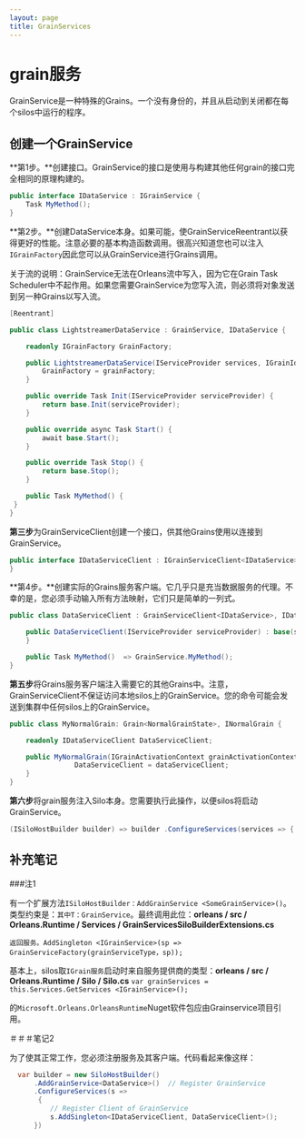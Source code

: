```yaml
---
layout: page
title: GrainServices
---
```


# grain服务

GrainService是一种特殊的Grains。一个没有身份的，并且从启动到关闭都在每个silos中运行的程序。

## 创建一个GrainService

**第1步。**创建接口。GrainService的接口是使用与构建其他任何grain的接口完全相同的原理构建的。

```csharp
public interface IDataService : IGrainService {
    Task MyMethod();
}
```

**第2步。**创建DataService本身。如果可能，使GrainServiceReentrant以获得更好的性能。注意必要的基本构造函数调用。很高兴知道您也可以注入`IGrainFactory`因此您可以从GrainService进行Grains调用。

关于流的说明：GrainService无法在Orleans流中写入，因为它在Grain Task Scheduler中不起作用。如果您需要GrainService为您写入流，则必须将对象发送到另一种Grains以写入流。

```csharp
[Reentrant]

public class LightstreamerDataService : GrainService, IDataService {

    readonly IGrainFactory GrainFactory;

    public LightstreamerDataService(IServiceProvider services, IGrainIdentity id, Silo silo, ILoggerFactory loggerFactory, IGrainFactory grainFactory) : base(id, silo, loggerFactory) {
        GrainFactory = grainFactory;
    }

    public override Task Init(IServiceProvider serviceProvider) {
        return base.Init(serviceProvider);
    }

    public override async Task Start() {
        await base.Start();
    }

    public override Task Stop() {
        return base.Stop();
    }

    public Task MyMethod() {
 }
}
```

**第三步**为GrainServiceClient创建一个接口，供其他Grains使用以连接到GrainService。

```csharp
public interface IDataServiceClient : IGrainServiceClient<IDataService>, IDataService {
}
```

**第4步。**创建实际的Grains服务客户端。它几乎只是充当数据服务的代理。不幸的是，您必须手动输入所有方法映射，它们只是简单的一列式。

```csharp
public class DataServiceClient : GrainServiceClient<IDataService>, IDataServiceClient {

    public DataServiceClient(IServiceProvider serviceProvider) : base(serviceProvider) {
    }

    public Task MyMethod()  => GrainService.MyMethod();
}
```

**第五步**将Grains服务客户端注入需要它的其他Grains中。注意，GrainServiceClient不保证访问本地silos上的GrainService。您的命令可能会发送到集群中任何silos上的GrainService。

```csharp
public class MyNormalGrain: Grain<NormalGrainState>, INormalGrain {

    readonly IDataServiceClient DataServiceClient;

    public MyNormalGrain(IGrainActivationContext grainActivationContext, IDataServiceClient dataServiceClient) {
                DataServiceClient = dataServiceClient;
    }
}
```

**第六步**将grain服务注入Silo本身。您需要执行此操作，以便silos将启动GrainService。

```csharp
(ISiloHostBuilder builder) => builder .ConfigureServices(services => { services.AddSingleton<IDataService, DataService>(); });
```

## 补充笔记

\###注1

有一个扩展方法`ISiloHostBuilder：AddGrainService <SomeGrainService>()`。类型约束是：`其中T：GrainService`。最终调用此位：**orleans / src / Orleans.Runtime / Services / GrainServicesSiloBuilderExtensions.cs**

 `返回服务。AddSingleton <IGrainService>(sp => GrainServiceFactory(grainServiceType，sp));`

基本上，silos取`IGrain服务`启动时来自服务提供商的类型：**orleans / src / Orleans.Runtime / Silo / Silo.cs**
 `var grainServices = this.Services.GetServices <IGrainService>();`

的`Microsoft.Orleans.OrleansRuntime`Nuget软件包应由Grainservice项目引用。

＃＃＃笔记2

为了使其正常工作，您必须注册服务及其客户端。代码看起来像这样：

```csharp
  var builder = new SiloHostBuilder()
      .AddGrainService<DataService>()  // Register GrainService
      .ConfigureServices(s =>
       {
          // Register Client of GrainService
          s.AddSingleton<IDataServiceClient, DataServiceClient>(); 
      })
```

